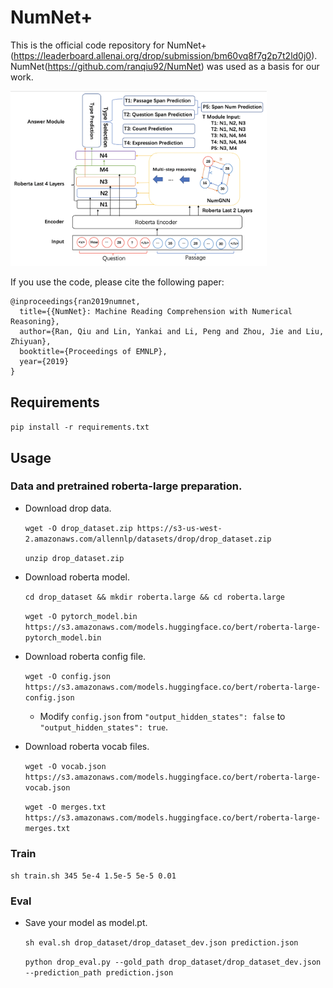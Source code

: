 # NumNet+

This is the official code repository for NumNet+(https://leaderboard.allenai.org/drop/submission/bm60vq8f7g2p7t2ld0j0).
NumNet(https://github.com/ranqiu92/NumNet) was used as a basis for our work.

<img src="numnet_plus_pic.png" alt="Framework" style="zoom:40%;" />

If you use the code, please cite the following paper:

```
@inproceedings{ran2019numnet,
  title={{NumNet}: Machine Reading Comprehension with Numerical Reasoning},
  author={Ran, Qiu and Lin, Yankai and Li, Peng and Zhou, Jie and Liu, Zhiyuan},
  booktitle={Proceedings of EMNLP},
  year={2019}
}
```

## Requirements

`pip install -r requirements.txt`

## Usage
### Data and pretrained roberta-large preparation.
- Download drop data.
  
  `wget -O drop_dataset.zip https://s3-us-west-2.amazonaws.com/allennlp/datasets/drop/drop_dataset.zip`
  
  `unzip drop_dataset.zip`

- Download roberta model.
 
  `cd drop_dataset && mkdir roberta.large && cd roberta.large `
  
  `wget -O pytorch_model.bin https://s3.amazonaws.com/models.huggingface.co/bert/roberta-large-pytorch_model.bin`

- Download roberta config file.
  
  `wget -O config.json https://s3.amazonaws.com/models.huggingface.co/bert/roberta-large-config.json`
  - Modify `config.json` from `"output_hidden_states": false` to `"output_hidden_states": true`.
  
  
- Download roberta vocab files.
  
  `wget -O vocab.json https://s3.amazonaws.com/models.huggingface.co/bert/roberta-large-vocab.json`
  
  `wget -O merges.txt https://s3.amazonaws.com/models.huggingface.co/bert/roberta-large-merges.txt`  
  
### Train 

`sh train.sh 345 5e-4 1.5e-5 5e-5 0.01`

### Eval
- Save your model as model.pt.
    
    `sh eval.sh drop_dataset/drop_dataset_dev.json prediction.json`
    
    `python drop_eval.py --gold_path drop_dataset/drop_dataset_dev.json --prediction_path prediction.json`
